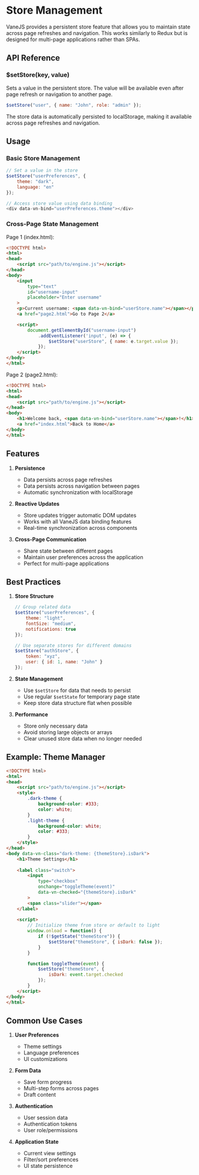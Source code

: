 # Store Management

VaneJS provides a persistent store feature that allows you to maintain state across page refreshes and navigation. This works similarly to Redux but is designed for multi-page applications rather than SPAs.

## API Reference

### $setStore(key, value)

Sets a value in the persistent store. The value will be available even after page refresh or navigation to another page.

```javascript
$setStore("user", { name: "John", role: "admin" });
```

The store data is automatically persisted to localStorage, making it available across page refreshes and navigation.

## Usage

### Basic Store Management

```javascript
// Set a value in the store
$setStore("userPreferences", {
    theme: "dark",
    language: "en"
});

// Access store value using data binding
<div data-vn-bind="userPreferences.theme"></div>
```

### Cross-Page State Management

Page 1 (index.html):
```html
<!DOCTYPE html>
<html>
<head>
    <script src="path/to/engine.js"></script>
</head>
<body>
    <input 
        type="text" 
        id="username-input" 
        placeholder="Enter username"
    >
    <p>Current username: <span data-vn-bind="userStore.name"></span></p>
    <a href="page2.html">Go to Page 2</a>

    <script>
        document.getElementById("username-input")
            .addEventListener('input', (e) => {
                $setStore("userStore", { name: e.target.value });
            });
    </script>
</body>
</html>
```

Page 2 (page2.html):
```html
<!DOCTYPE html>
<html>
<head>
    <script src="path/to/engine.js"></script>
</head>
<body>
    <h1>Welcome back, <span data-vn-bind="userStore.name"></span>!</h1>
    <a href="index.html">Back to Home</a>
</body>
</html>
```

## Features

1. **Persistence**
   - Data persists across page refreshes
   - Data persists across navigation between pages
   - Automatic synchronization with localStorage

2. **Reactive Updates**
   - Store updates trigger automatic DOM updates
   - Works with all VaneJS data binding features
   - Real-time synchronization across components

3. **Cross-Page Communication**
   - Share state between different pages
   - Maintain user preferences across the application
   - Perfect for multi-page applications

## Best Practices

1. **Store Structure**
   ```javascript
   // Group related data
   $setStore("userPreferences", {
       theme: "light",
       fontSize: "medium",
       notifications: true
   });

   // Use separate stores for different domains
   $setStore("authStore", {
       token: "xyz",
       user: { id: 1, name: "John" }
   });
   ```

2. **State Management**
   - Use `$setStore` for data that needs to persist
   - Use regular `$setState` for temporary page state
   - Keep store data structure flat when possible

3. **Performance**
   - Store only necessary data
   - Avoid storing large objects or arrays
   - Clear unused store data when no longer needed

## Example: Theme Manager

```html
<!DOCTYPE html>
<html>
<head>
    <script src="path/to/engine.js"></script>
    <style>
        .dark-theme {
            background-color: #333;
            color: white;
        }
        .light-theme {
            background-color: white;
            color: #333;
        }
    </style>
</head>
<body data-vn-class="dark-theme: {themeStore}.isDark">
    <h1>Theme Settings</h1>
    
    <label class="switch">
        <input 
            type="checkbox" 
            onchange="toggleTheme(event)"
            data-vn-checked="{themeStore}.isDark"
        >
        <span class="slider"></span>
    </label>
    
    <script>
        // Initialize theme from store or default to light
        window.onload = function() {
            if (!$getState("themeStore")) {
                $setStore("themeStore", { isDark: false });
            }
        }

        function toggleTheme(event) {
            $setStore("themeStore", {
                isDark: event.target.checked
            });
        }
    </script>
</body>
</html>
```

## Common Use Cases

1. **User Preferences**
   - Theme settings
   - Language preferences
   - UI customizations

2. **Form Data**
   - Save form progress
   - Multi-step forms across pages
   - Draft content

3. **Authentication**
   - User session data
   - Authentication tokens
   - User role/permissions

4. **Application State**
   - Current view settings
   - Filter/sort preferences
   - UI state persistence 